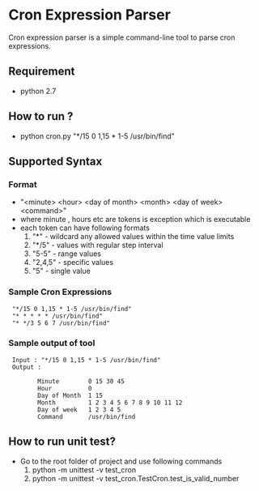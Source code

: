 # Cron Expression Parser

Cron expression parser is a simple command-line tool to parse cron expressions.

## Requirement
   - python 2.7

## How to run ?
   - python cron.py "*/15 0 1,15 * 1-5 /usr/bin/find"

## Supported Syntax
###  Format
   - "\<minute\> \<hour\> \<day of month\> \<month\> \<day of week\> \<command\>"
   - where minute , hours etc are tokens <command> is exception which is executable
   - each token can have following formats
        1. "*"     - wildcard any allowed values within the time value limits
        2. "*/5"   - values with regular step interval
        3. "5-5"   - range values
        4. "2,4,5" - specific values
        5. "5"     - single value

###  Sample Cron Expressions
     "*/15 0 1,15 * 1-5 /usr/bin/find"
     "* * * * * /usr/bin/find"
     "* */3 5 6 7 /usr/bin/find"
### Sample output of tool
     Input : "*/15 0 1,15 * 1-5 /usr/bin/find"
     Output :

            Minute        0 15 30 45
            Hour          0
            Day of Month  1 15
            Month         1 2 3 4 5 6 7 8 9 10 11 12
            Day of week   1 2 3 4 5
            Command       /usr/bin/find

## How to run unit test?
   - Go to the root folder of project and use following commands
       1. python  -m unittest -v test_cron
       2. python -m unittest  -v test_cron.TestCron.test_is_valid_number
